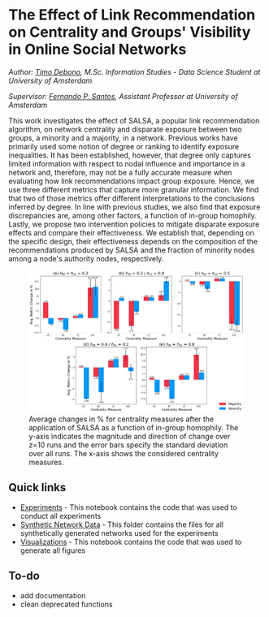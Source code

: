 # The Effect of Link Recommendation on Centrality and Groups' Visibility in Online Social Networks

*Author: [Timo Debono](https://www.linkedin.com/in/timo-debono/), M.Sc. Information Studies - Data Science Student at University of Amsterdam*

*Supervisor: [Fernando P. Santos](https://www.linkedin.com/in/fernando-p-santos-96aa9159/), Assistant Professor at University of Amsterdam*

This work investigates the effect of SALSA, a popular link recommendation algorithm, on network centrality and disparate exposure between two groups, a minority and a majority, in a network. Previous works have primarily used some notion of degree or ranking to identify exposure inequalities. It has been established, however, that degree only captures limited information with respect to nodal influence and importance in a network and, therefore, may not be a fully accurate measure when evaluating how link recommendations impact group exposure. Hence, we use three different metrics that capture more granular information. We find that two of those metrics offer different interpretations to the conclusions inferred by degree. In line with previous studies, we also find that exposure discrepancies are, among other factors, a function of in-group homophily. Lastly, we propose two intervention policies to mitigate disparate exposure effects and compare their effectiveness. We establish that, depending on the specific design, their effectiveness depends on the composition of the recommendations produced by SALSA and the fraction of minority nodes among a node's authority nodes, respectively.

<!-- <figure>
  <img
  src="https://github.com/TDebono/disparate-exposure-link-recommendation/blob/78d4f392d275338f6bd94a1b21a452a89f333377/03_plots/03-01%20Network%20Viz/networks_plot2.png"
  alt="Networks plot">
  <figcaption>Plots (a) to (d) depict exemplary synthetic networks with $|V|=20$, $f_m=0.3$, and varying levels of homophily (minority nodes in blue, majority nodes in red). These networks show how the levels of homophily per group impact the edge formation process and, consequently, the network topology.</figcaption>
</figure> -->

<figure>
  <img
  src="https://github.com/TDebono/disparate-exposure-link-recommendation/blob/main/03_plots/03-02%20Results/results_final.png?raw=true"
  alt="Results plot">
  <figcaption>Average changes in % for centrality measures after the application of SALSA as a function of in-group homophily. The y-axis indicates the magnitude and direction of change over z=10 runs and the error bars specify the standard deviation over all runs. The x-axis shows the considered centrality measures.</figcaption>
</figure>

<!-- ![Average changes in % for centrality measures after the application of SALSA as a function of in-group homophily. The y-axis indicates the magnitude and direction of change over z=10 runs and the error bars specify the standard deviation over all runs. The x-axis shows the considered centrality measures.](https://github.com/TDebono/disparate-exposure-link-recommendation/blob/main/03_plots/03-02%20Results/results_final.png?raw=true) -->


## Quick links

- [Experiments](https://github.com/TDebono/disparate-exposure-link-recommendation/blob/0952f3dc4bac68125096dcda28a7a0a37903bed9/02_results/experiments.ipynb) - This notebook contains the code that was used to conduct all experiments
- [Synthetic Network Data](01_data/01-02%20Synthetic%20networks/) - This folder contains the files for all synthetically generated networks used for the experiments
- [Visualizations](03_plots/visualizations.ipynb) - This notebook contains the code that was used to generate all figures

## To-do

- add documentation
- clean deprecated functions